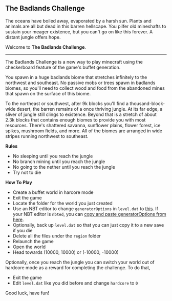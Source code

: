 ## The Badlands Challenge

The oceans have boiled away, evaporated by a harsh sun.
Plants and animals are all but dead in this barren hellscape.
You pilfer old mineshafts to sustain your meager existence,
but you can't go on like this forever.
A distant jungle offers hope.

Welcome to **The Badlands Challenge**.

-----

The Badlands Challenge is a new way to play minecraft using the checkerboard feature of the game's buffet generation.

You spawn in a huge badlands biome that stretches infinitely to the northwest and southeast.
No passive mobs or trees spawn in badlands biomes,
so you'll need to collect wood and food from the abandoned mines that spawn on the surface of this biome.

To the northeast or southwest, after 9k blocks you'll find a thousand-block-wide desert,
the barren remains of a once thriving jungle.
At its far edge, a sliver of jungle still clings to existence.
Beyond that is a stretch of about 2.3k blocks that contains enough biomes to provide you with most resources.
There's shattered savanna, sunflower plains, flower forest, ice spikes, mushroom fields, and more.
All of the biomes are arranged in wide stripes running northwest to southeast.

**Rules**

* No sleeping until you reach the jungle
* No branch mining until you reach the jungle
* No going to the nether until you reach the jungle
* Try not to die

**How To Play**

* Create a buffet world in harcore mode
* Exit the game
* Locate the folder for the world you just created
* Use an NBT editor to change `generatorOptions` in `level.dat` to [this](https://raw.githubusercontent.com/DMBuce/badlands-challenge/master/generatorOptions.json). If your NBT editor is `nbted`, you can [copy and paste generatorOptions from here](https://raw.githubusercontent.com/DMBuce/badlands-challenge/master/generatorOptions.nbted).
* Optionally, back up `level.dat` so that you can just copy it to a new save if you die
* Delete all the files under the `region` folder
* Relaunch the game
* Open the world
* Head towards (10000, 10000) or (-10000, -10000)

Optionally, once you reach the jungle you can switch your world out of hardcore mode as a reward for completing the challenge.
To do that,

* Exit the game
* Edit `level.dat` like you did before and change `hardcore` to `0`

Good luck, have fun!

